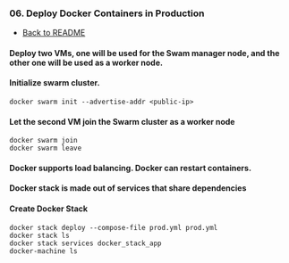 ### 06. Deploy Docker Containers in Production

- [Back to README](./README.md)

#### Deploy two VMs, one will be used for the Swam manager node, and the other one will be used as a worker node.
#### Initialize swarm cluster.
```
docker swarm init --advertise-addr <public-ip>
```
#### Let the second VM join the Swarm cluster as a worker node
```
docker swarm join
docker swarm leave
```
#### Docker supports load balancing. Docker can restart containers.
#### Docker stack is made out of services that share dependencies
#### Create Docker Stack
```
docker stack deploy --compose-file prod.yml prod.yml 
docker stack ls
docker stack services docker_stack_app
docker-machine ls
```